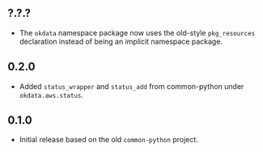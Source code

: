 ## ?.?.?

* The `okdata` namespace package now uses the old-style `pkg_resources`
  declaration instead of being an implicit namespace package.

## 0.2.0

* Added `status_wrapper` and `status_add` from common-python under
  `okdata.aws.status`.

## 0.1.0

* Initial release based on the old `common-python` project.
